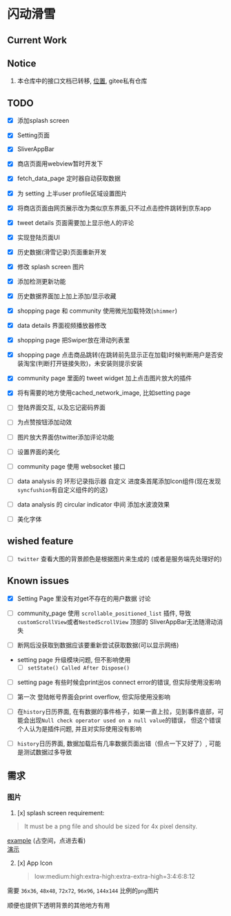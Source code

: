 # 闪动滑雪

## Current Work

## Notice

1. 本仓库中的接口文档已转移, [位置](https://gitee.com/zarkliazrael/ski_app_docs/tree/master), gitee私有仓库

## TODO

- [x] 添加splash screen
- [x] Setting页面
- [x] SliverAppBar
- [x] 商店页面用webview暂时开发下
- [x] fetch_data_page 定时器自动获取数据
- [x] 为 setting 上半user profile区域设置图片
- [x] 将商店页面由网页展示改为类似京东界面,只不过点击控件跳转到京东app
- [x] tweet details 页面需要加上显示他人的评论
- [x] 实现登陆页面UI
- [x] 历史数据(滑雪记录)页面重新开发
- [x] 修改 splash screen 图片
- [x] 添加检测更新功能
- [x] 历史数据界面加上加上添加/显示收藏
- [x] shopping page 和 community 使用微光加载特效(`shimmer`)
- [x] data details 界面视频播放器修改
- [x] shopping page 把Swiper放在滑动列表里
- [x] shopping page 点击商品跳转(在跳转前先显示正在加载)时候判断用户是否安装淘宝(判断打开链接失败)，未安装则提示安装
- [x] community page 里面的 tweet widget 加上点击图片放大的插件
- [x] 将有需要的地方使用cached_network_image, 比如setting page

- [ ] 登陆界面交互, 以及忘记密码界面
- [ ] 为点赞按钮添加动效
- [ ] 图片放大界面仿twitter添加评论功能
- [ ] 设置界面的美化
- [ ] community page 使用 websocket 接口
- [ ] data analysis 的 环形记录指示器 自定义 进度条首尾添加Icon组件(现在发现`syncfushion`有自定义组件的的这)
- [ ] data analysis 的 circular indicator 中间 添加水波浪效果
- [ ] 美化字体

## wished feature

- [ ] `twitter` 查看大图的背景颜色是根据图片来生成的 (或者是服务端先处理好的)


## Known issues

- [x] Setting Page 里没有对get不存在的用户数据 讨论
  
- [ ] community_page 使用 `scrollable_positioned_list` 插件,
  导致 `customScrollView`或者`NestedScrollView` 顶部的 SliverAppBar无法随滑动消失
- [ ] 断网后没获取到数据应该要重新尝试获取数据(可以显示网络)
- setting page 升级模块问题, 但不影响使用
    - [ ] `setState() Called After Dispose()`
- [ ] setting page 有些时候会print出os connect error的错误, 但实际使用没影响
- [ ] 第一次 登陆帐号界面会print overflow, 但实际使用没影响
- [ ] 在`history`日历界面, 在有数据的事件格子，如果一直上拉，见到事件底部，可能会出现`Null check operator used on a null value`的错误，
但这个错误个人认为是插件问题, 并且对实际使用没有影响
- [ ] `history`日历界面, 数据加载后有几率数据页面出错（但点一下又好了）, 可能是测试数据过多导致


## 需求

### 图片

1. [x] splash screen
   requirement:
> It must be a png file and should be sized for 4x pixel density.

[example](./assets/splash_test.png) (占空间，点进去看)  
[演示](https://pub.dev/packages/flutter_native_splash)

2. [x] App Icon 
   > low:medium:high:extra-high:extra-extra-high=3:4:6:8:12
   
需要 `36x36`, `48x48`, `72x72`, `96x96`, `144x144` 比例的`png`图片

顺便也提供下透明背景的其他地方有用

